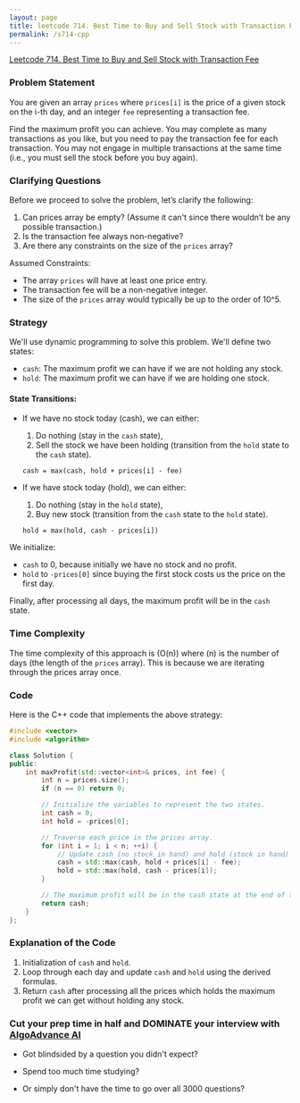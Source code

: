 ```yaml
---
layout: page
title: leetcode 714. Best Time to Buy and Sell Stock with Transaction Fee
permalink: /s714-cpp
---
```

[Leetcode 714. Best Time to Buy and Sell Stock with Transaction Fee](https://algoadvance.github.io/algoadvance/l714)
### Problem Statement

You are given an array `prices` where `prices[i]` is the price of a given stock on the i-th day, and an integer `fee` representing a transaction fee.

Find the maximum profit you can achieve. You may complete as many transactions as you like, but you need to pay the transaction fee for each transaction. You may not engage in multiple transactions at the same time (i.e., you must sell the stock before you buy again).

### Clarifying Questions

Before we proceed to solve the problem, let’s clarify the following:

1. Can prices array be empty? (Assume it can't since there wouldn’t be any possible transaction.)
2. Is the transaction fee always non-negative?
3. Are there any constraints on the size of the `prices` array?

Assumed Constraints:
- The array `prices` will have at least one price entry.
- The transaction fee will be a non-negative integer.
- The size of the `prices` array would typically be up to the order of 10^5.

### Strategy

We'll use dynamic programming to solve this problem. We'll define two states:
- `cash`: The maximum profit we can have if we are not holding any stock.
- `hold`: The maximum profit we can have if we are holding one stock.

#### State Transitions:
- If we have no stock today (cash), we can either:
  1. Do nothing (stay in the `cash` state),
  2. Sell the stock we have been holding (transition from the `hold` state to the `cash` state).
  
  ```cash = max(cash, hold + prices[i] - fee)```
  
- If we have stock today (hold), we can either:
  1. Do nothing (stay in the `hold` state),
  2. Buy new stock (transition from the `cash` state to the `hold` state).
  
  ```hold = max(hold, cash - prices[i])```

We initialize:
- `cash` to 0, because initially we have no stock and no profit.
- `hold` to `-prices[0]` since buying the first stock costs us the price on the first day.

Finally, after processing all days, the maximum profit will be in the `cash` state.

### Time Complexity

The time complexity of this approach is \(O(n)\) where \(n\) is the number of days (the length of the `prices` array). This is because we are iterating through the prices array once.

### Code

Here is the C++ code that implements the above strategy:

```cpp
#include <vector>
#include <algorithm>

class Solution {
public:
    int maxProfit(std::vector<int>& prices, int fee) {
        int n = prices.size();
        if (n == 0) return 0;

        // Initialize the variables to represent the two states.
        int cash = 0;
        int hold = -prices[0];

        // Traverse each price in the prices array.
        for (int i = 1; i < n; ++i) {
            // Update cash (no stock in hand) and hold (stock in hand) states.
            cash = std::max(cash, hold + prices[i] - fee);
            hold = std::max(hold, cash - prices[i]);
        }

        // The maximum profit will be in the cash state at the end of the array.
        return cash;
    }
};
```

### Explanation of the Code
1. Initialization of `cash` and `hold`.
2. Loop through each day and update `cash` and `hold` using the derived formulas.
3. Return `cash` after processing all the prices which holds the maximum profit we can get without holding any stock.


### Cut your prep time in half and DOMINATE your interview with [AlgoAdvance AI](https://algoAdvance.com)

- Got blindsided by a question you didn't expect?

- Spend too much time studying?

- Or simply don't have the time to go over all 3000 questions?

